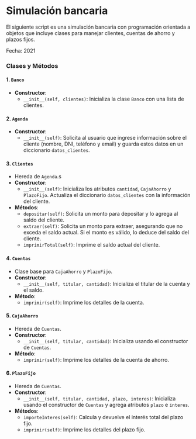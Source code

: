 # Simulación bancaria

El siguiente script es una simulación bancaria con programación orientada a objetos que incluye clases para manejar clientes, cuentas de ahorro y plazos fijos.

Fecha: 2021


### Clases y Métodos

#### 1. `Banco`
- **Constructor**: 
  - `__init__(self, clientes)`: Inicializa la clase `Banco` con una lista de clientes.

#### 2. `Agenda`
- **Constructor**:
  - `__init__(self)`: Solicita al usuario que ingrese información sobre el cliente (nombre, DNI, teléfono y email) y guarda estos datos en un diccionario `datos_clientes`.

#### 3. `Clientes`
- Hereda de `Agenda`.s
- **Constructor**:
  - `__init__(self)`: Inicializa los atributos `cantidad`, `CajaAhorro` y `PlazoFijo`. Actualiza el diccionario `datos_clientes` con la información del cliente.
- **Métodos**:
  - `depositar(self)`: Solicita un monto para depositar y lo agrega al saldo del cliente.
  - `extraer(self)`: Solicita un monto para extraer, asegurando que no exceda el saldo actual. Si el monto es válido, lo deduce del saldo del cliente.
  - `imprimirTotal(self)`: Imprime el saldo actual del cliente.


#### 4. `Cuentas`
- Clase base para `CajaAhorro` y `PlazoFijo`.
- **Constructor**:
  - `__init__(self, titular, cantidad)`: Inicializa el titular de la cuenta y el saldo.
- **Método**:
  - `imprimir(self)`: Imprime los detalles de la cuenta.

#### 5. `CajaAhorro`
- Hereda de `Cuentas`.
- **Constructor**:
  - `__init__(self, titular, cantidad)`: Inicializa usando el constructor de `Cuentas`.
- **Método**:
  - `imprimir(self)`: Imprime los detalles de la cuenta de ahorro.

#### 6. `PlazoFijo`
- Hereda de `Cuentas`.
- **Constructor**:
  - `__init__(self, titular, cantidad, plazo, interes)`: Inicializa usando el constructor de `Cuentas` y agrega atributos `plazo` e `interes`.
- **Métodos**:
  - `importeInteres(self)`: Calcula y devuelve el interés total del plazo fijo.
  - `imprimir(self)`: Imprime los detalles del plazo fijo.
